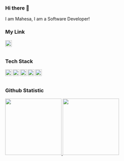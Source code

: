 ### Hi there 👋

I am Mahesa, I am a Software Developer!

### My Link
<a href="https://www.linkedin.com/in/mahesawp/"><img align="left" alt="Linkedin" title="Linkedin" width="21px" src="https://cdn-icons-png.flaticon.com/512/174/174857.png" /></a>

<br>
<br>

### Tech Stack
  <a href="https://flutter.dev/"><img align="left" alt="Flutter" title="Flutter" width="21px" src="https://saigontechnology.com/assets/media/Blog/flutter-what-is-it.webp" /></a>
  <a href="https://nuxt.com/"><img align="left" alt="NuxtJs" title="NuxtJs" width="21px" src="https://drive.alkademi.id/v1/upload/program/1693564681828.png" /></a>
  <a href="https://nextjs.org/"><img align="left" alt="NuxtJs" title="NextJs" width="21px" src="https://www.datocms-assets.com/98835/1684410508-image-7.png" /></a>
  <a href="https://reactnative.dev/"><img align="left" alt="NuxtJs" title="React Native" width="21px" src="https://cdn4.iconfinder.com/data/icons/logos-3/600/React.js_logo-512.png" /></a>
  <a href="https://laravel.com/"><img align="left" alt="Laravel" title="Laravel" width="21px" src="https://upload.wikimedia.org/wikipedia/commons/thumb/9/9a/Laravel.svg/985px-Laravel.svg.png" /></a>
  <br>
  <br>
  

### Github Statistic
<p align="left">
<a href="https://github.com/mahesawp45">
  <img height="180em" src="https://github-readme-stats-eight-theta.vercel.app/api?username=mahesawp45&show_icons=true&theme=algolia&include_all_commits=true&count_private=true"/>
  <img height="180em" src="https://github-readme-stats-eight-theta.vercel.app/api/top-langs/?username=mahesawp45&layout=compact&langs_count=8&theme=algolia"/>
</a>
</p>

